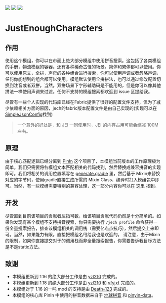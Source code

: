 [![][2]][1] 
[![][3]][1]
[![][4]][5]

# JustEnoughCharacters

## 作用

使用这个模组，你可以在市面上绝大部分模组中使用拼音搜索。这包括了各类模组的手册，物流模组的容器，还有各种稀奇古怪的场景。简体和繁体都可以使用。你可以使用原文，全拼，声母的各种组合进行搜索，你可以使用声调或者忽略声调，任何你能想到的组合都可以使用。模组默认使用全拼拼法，也可以通过修改配置切换到注音或者双拼。当然，双拼场景下字形辅助码是不能用的，但是你可以像其他拼法一样使用声调来过滤。任何不支持的模组搜索都欢迎到 issue 区提给我。

尽管有一些个人实现的代码库已经在Fabric提供了很好的配置文件支持，但为了减少依赖相关方面的原因，jech的fabric版本配置文件是由自己实现的(实现可以在[SimpleJsonConfig][14]找到)

> 一个意外的好处是，和 JEI 一同使用时，JEI 的内存占用可能会缩减 100M 左右。

## 原理

由于核心匹配逻辑已经分离到 [PinIn][9] 这个项目了，本模组当前版本的工作原理极为简单。我们只需要将各模组文本匹配相关的代码找到，然后替换成兼容拼音的实现即可。我们将相关的调用位置填写在 [generate.gradle][10] 里，然后基于 Mixin来替换对应的字节码，使用gradle直接生成所需的 Mixin Class，编译时打入模组包中即可。当然，有一些模组需要特别的兼容处理，这一部分内容你可以在 [这里][11] 找到。

## 开发

尽管直到目前该项目的贡献者屈指可数，给该项目贡献代码仍然是十分简单的。如果你发现有某个模组不支持拼音搜索，你只需要执行 `/jech profile` 命令获得一份全量搜索报告，排查该模组相关的调用栈（需要亿点点技巧），然后提交上来即可。当然，如果能力有限，直接把模组名甩给我也是欢迎的。
请注意，由于Mixin的限制，如果你直接提交对于的调用栈而非全量搜索报告，你需要告诉我目标方法是不是static方法。

## 致谢

- 本模组更新到 1.16 的绝大部分工作是由 [yzl210][8] 完成的。
- 本模组更新到 1.18 的绝大部分工作是由 [yzl210][8] 和 [vfyjxf][13] 完成的。
- 本模组对于 1.16 的一吨 mod 的支持是由 [Death-123][12] 完成的。
- 本模组的核心库 PinIn 中使用的拼音数据来自于 [地球拼音][6] 和 [pinyin-data][7]。

[1]: https://minecraft.curseforge.com/projects/just-enough-characters
[2]: http://cf.way2muchnoise.eu/full_250702_downloads.svg
[3]: http://cf.way2muchnoise.eu/versions/250702.svg
[4]: https://img.shields.io/discord/517485644163973120.svg?logo=discord
[5]: https://discord.gg/M3fNfTW
[6]: https://github.com/rime/rime-terra-pinyin
[7]: https://github.com/mozillazg/pinyin-data
[8]: https://github.com/yzl210
[9]: https://github.com/Towdium/PinIn
[10]: generate.gradle
[11]: src/main/java/me/towdium/jecharacters/mixins/manual
[12]: https://github.com/Death-123
[13]: https://github.com/vfyjxf
[14]: src/main/java/me/towdium/jecharacters/SimpleJsonConfig.java